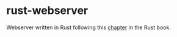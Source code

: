 # rust-webserver

Webserver written in Rust following this [chapter](https://doc.rust-lang.org/book/ch20-00-final-project-a-web-server.html) in the Rust book.

